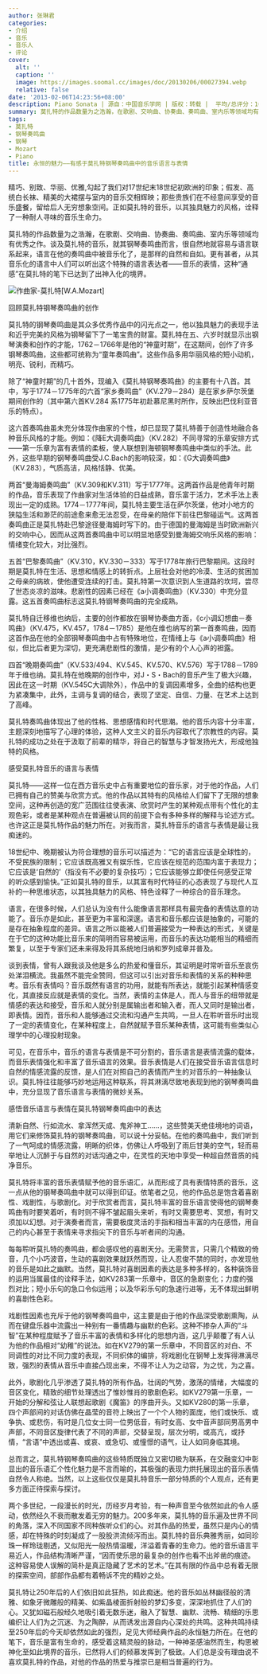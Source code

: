 ```yaml
---
author: 张琳君
categories:
- 介绍
- 音乐
- 音乐人
- 评论
cover:
  alt: ''
  caption: ''
  image: https://images.soomal.cc/images/doc/20130206/00027394.webp
  relative: false
date: '2013-02-06T14:23:56+08:00'
description: Piano Sonata | 源自：中国音乐学网 | 版权：转载 |  平均/总评分：10.00/10
summary: 莫扎特的作品数量为之浩瀚，在歌剧、交响曲、协奏曲、奏鸣曲、室内乐等领域均有优秀之作。谈及莫扎特的音乐，就其钢琴奏鸣曲而言，很自然地就容易与语言联系起来，语言在他的奏鸣曲中被音乐化了，是那样的自然和自如。更有甚者，从其音乐化的语言中……
tags:
- 莫扎特
- 钢琴奏鸣曲
- 钢琴
- Mozart
- Piano
title: 永恒的魅力――有感于莫扎特钢琴奏鸣曲中的音乐语言与表情
---
```


精巧、别致、华丽、优雅,勾起了我们对17世纪末18世纪初欧洲的印象；假发、高统白长袜、精美的大裙摆与室内的音乐交相辉映；那些贵族们在不经意间享受的音乐盛餐，留给后人无穷想象空间。正如莫扎特的音乐，以其独具魅力的风格，诠释了一种耐人寻味的音乐生命力。

莫扎特的作品数量为之浩瀚，在歌剧、交响曲、协奏曲、奏鸣曲、室内乐等领域均有优秀之作。谈及莫扎特的音乐，就其钢琴奏鸣曲而言，很自然地就容易与语言联系起来，语言在他的奏鸣曲中被音乐化了，是那样的自然和自如。更有甚者，从其音乐化的语言中人们可以听出这个特殊的语言表达者――音乐的表情，这种“通感”在莫扎特的笔下已达到了出神入化的境界。

![作曲家-莫扎特[W.A.Mozart]](https://images.soomal.cc/images/doc/20130206/00027393.webp)





回顾莫扎特钢琴奏鸣曲的创作

莫扎特的钢琴奏鸣曲是其众多优秀作品中的闪光点之一，他以独具魅力的表现手法和近乎完美的风格为钢琴留下了一笔宝贵的财富。莫扎特在五、六岁时就显示出钢琴演奏和创作的才能，1762－1766年是他的“神童时期”，在这期间，创作了许多钢琴奏鸣曲，这些都可统称为“童年奏鸣曲”。这些作品多用华丽风格的短小动机，明亮、锐利，而精巧。

除了“神童时期”的几十首外，现编入《莫扎特钢琴奏鸣曲》的主要有十八首。其中，写于1774－1775年的六首“家乡奏鸣曲”（KV.279－284）是在家乡萨尔茨堡期间创作的（其中第六首KV.284 系1775年初赴慕尼黑时所作，反映出巴伐利亚音乐的特点）。

这六首奏鸣曲虽未充分体现作曲家的个性，却已显现了莫扎特善于创造性地融合各种音乐风格的才能。例如：《降E大调奏鸣曲》（KV.282）不同寻常的乐章安排方式――第一乐章为富有表情的柔板，使人联想到海顿钢琴奏鸣曲中类似的手法。此外，这些早期的钢琴奏鸣曲受J.C.Bach的影响较深，如：《G大调奏鸣曲》（KV.283），气质高洁，风格恬静、优美。

两首“曼海姆奏鸣曲”（KV.309和KV.311）写于1777年。这两首作品是他青年时期的作品，音乐表现了作曲家对生活体验的日益成熟，音乐富于活力，艺术手法上表现出一定的成熟。1774－1777年间，莫扎特主要生活在萨尔茨堡，他对小地方的狭隘生活和渺茫的前途愈来愈无法忍受，在母亲的陪伴下前往巴黎碰运气。这两首奏鸣曲正是莫扎特赴巴黎途径曼海姆时写下的。由于德国的曼海姆是当时欧洲新兴的交响中心，因而从这两首奏鸣曲中可以明显地感受到曼海姆交响乐风格的影响：情绪变化较大，对比强烈。

五首“巴黎奏鸣曲”（KV.310，KV.330－333）写于1778年旅行巴黎期间。这段时期是莫扎特在生活、思想和情感上的转折点。上层社会对他的冷漠、生活的贫困加之母亲的病故，使他遭受连续的打击。莫扎特第一次意识到人生道路的坎坷，尝尽了世态炎凉的滋味。悲剧性的因素已经在《a小调奏鸣曲》（KV.330）中充分显露。这五首奏鸣曲标志这莫扎特钢琴奏鸣曲的完全成熟。

莫扎特自迁移维也纳后，主要的创作都放在钢琴协奏曲方面，《c小调幻想曲－奏鸣曲》（KV.475，KV.457，1784－1785）是他在维也纳写的第一首奏鸣曲，因而这首作品在他的全部钢琴奏鸣曲中占有特殊地位，在情绪上与《a小调奏鸣曲》相似，但比后者更为深切，更充满悲剧性的激情，是少有的个人心声的袒露。

四首“晚期奏鸣曲”（KV.533/494、KV.545、KV.570、KV.576）写于1788－1789年于维也纳。莫扎特在他晚期的创作中，对J・S・Bach的音乐产生了极大兴趣，因此在这一时期（KV.545C大调除外），作品中的复调因素增多，全曲的结构也更为紧凑集中，此外，主调与复调的结合，表现了坚定、自信、力量、在艺术上达到了高峰。

莫扎特奏鸣曲体现出了他的性格、思想感情和时代思潮。他的音乐内容十分丰富，主题深刻地描写了心理的体验，这种人文主义的音乐内容取代了宗教性的内容。莫扎特的成功之处在于汲取了前辈的精华，将自己的智慧与才智发扬光大，形成他独特的风格。

感受莫扎特音乐的语言与表情

莫扎特――这样一位在西方音乐史中占有重要地位的音乐家，对于他的作品，人们已拥有自己的赞美与欣赏方式。他的作品以其特有的风格给人们留下了无限的想象空间，这种再创造的宽广范围往往使表演、欣赏时产生的某种观点带有个性化的主观色彩，或者是某种观点在普遍被认同的前提下会有多种多样的解释与论述方式。也许这正是莫扎特作品的魅力所在。对我而言，莫扎特音乐的语言与表情是最让我痴迷的。

18世纪中、晚期被认为符合理想的音乐可以描述为：“它的语言应该是全球性的，不受民族的限制；它应该既高雅又有娱乐性，它应该在规范的范围内富于表现力；它应该是‘自然的’（指没有不必要的复杂技巧）；它应该能够立即使任何感受正常的听众感到愉快。”正如莫扎特的音乐，以其富有时代特征的心态表现了与现代人互补的一种思维状态，以其独具魅力的风格、特色诠释了一种综合的音乐理念。

语言，在很多时候，人们总认为没有什么能像语言那样具有最完备的表情达意的功能了。音乐亦是如此，甚至更为丰富和深邃。语言和音乐都应该是抽象的，可能的是存在抽象程度的差异。语言之所以能被人们普遍接受为一种表达的形式，关键是在于它的这种功能比音乐来的简明而容易被运用，而音乐的表达功能相当的精细而繁复，以至于专家们还未来得及将其系统地归纳和罗列成章并普及。

谈到表情，曾有人跟我谈及他是多么的热爱和懂音乐，其证明是时常听音乐至哀伤处涕泪横流。我虽然不能完全赞同，但这可以引出对音乐和表情的关系的种种思考。音乐有表情吗？音乐既然有语言的功用，就能有所表达，就能引起某种情感变化，其直接反应就是表情的变化。当然，表情的主体是人，而人与音乐的纽带就是情感的表达和接受，音乐和人就分别是属输出者和输入者，而人又同时是输出者，即表情。因而，音乐和人能够通过交流和沟通产生共鸣，一旦人在聆听音乐时出现了一定的表情变化，在某种程度上，自然就赋予音乐某种表情，这可能有些类似心理学中的心理投射现象。

可见，在音乐中，音乐的语言与表情是不可分割的，音乐语言是表情流露的载体，而音乐表情强化和丰富了音乐语言的效果。音乐表情是人们在接受音乐语言信息时自然的情感流露的反馈，是人们在对照自己的表情而产生的对音乐的一种抽象认识。莫扎特往往能够巧妙地运用这种联系，将其淋漓尽致地表现到他的钢琴奏鸣曲中，充分显现了音乐语言与表情的微妙关系。

感悟音乐语言与表情在莫扎特钢琴奏鸣曲中的表达

清新自然、行如流水、拿浑然天成、鬼斧神工……，这些赞美天绝佳境地的词语，用它们来修饰莫扎特的钢琴奏鸣曲，可以说十分妥帖。在他的奏鸣曲中，我们听到了一气呵成的情感流露，明晰的织体，仿佛让人呼吸到了雨后甘美的空气，轻而易举地让人沉醉于与自然的对话沟通之中，在灵性的天地中享受一种超自然音质的纯净音乐。

莫扎特将丰富的音乐表情赋予他的音乐语汇，从而形成了具有表情特质的音乐，这一点从他的钢琴奏鸣曲中就可以得到印证。依笔者之见，他的作品总是饱含着喜剧性、戏剧性，与歌剧化。对于欣赏者而言，莫扎特丰富的音乐语言使得他的钢琴奏鸣曲有时要笑着听，有时则不得不皱起眉头来听，有时又需要思考、冥想，有时又须加以幻想。对于演奏者而言，需要极度灵活的手指和相当丰富的内在感悟，用自己的内心甚至于表情来寻求指尖下的音乐与听者间的沟通。

每每聆听莫扎特的奏鸣曲，都会感叹他的喜剧天分。无需赘言，只需几个精致的倚音，几个小巧波音，生动的喜剧效果就跃然而现，让人忍俊不禁的同时，亦发现他的音乐是如此之幽默。当然，莫扎特对喜剧因素的表达是多种多样的，各种装饰音的运用当属最佳的诠释手法，如KV283第一乐章中，音区的急剧变化；力度的强烈对比；短小乐句的急口令似运用；以及华彩乐句的急速行进等，无不体现出鲜明的喜剧性色彩。

戏剧性因素也充斥于他的钢琴奏鸣曲中，这主要是由于他的作品深受歌剧熏陶，从而在键盘乐器中流露出一种别有一番情趣与幽默的色彩。这种不掺杂人声的“斗智”在某种程度赋予了音乐丰富的表情和多样化的思想内涵，这几乎颠覆了有人认为他的作品相对“幼稚”的说法。如在KV279的第一乐章中，不同音区的对白、不同调性的对比不同力度的表现，不同织体的编排，将戏剧化在钢琴上发挥得淋漓尽致，强烈的表情从音乐中直接凸现出来，不得不让人为之动容，为之忧，为之喜。

此外，歌剧化几乎渗透了莫扎特的所有作品，壮阔的气势，激荡的情绪，大幅度的音区变化，精致的细节处理透出了惟妙惟肖的歌剧色彩。如KV279第一乐章，一开始的分解和弦让人联想起歌剧《魔笛》的序曲开头。又如KV280的第一乐章，四个声部间的对话仿佛在晶莹的音符上映出了一个个人物的面庞，他们或快乐、或争执、或悲伤，有时是几位女士同一位男低音，有时女高、女中音声部同男高男中声部，不同音区旋律代表了不同的声部，交替呈现，层次分明，或高亢，或抒情，“言语”中透出或喜、或哀、或急切、或憧憬的语气，让人如同身临其境。

总而言之，莫扎特钢琴奏鸣曲的这些特质既独立又密切极为联系，在交融变幻中彰显出的音乐语汇个性化魅力是不言而喻的，其极强的表现力烘托展现出的音乐表情自然令人称绝。当然，以上这些仅仅是莫扎特音乐一部分特质的个人观点，还有更多方面正待探索与探讨。

两个多世纪，一段漫长的时光，历经岁月考验，有一种声音至今依然如此的令人感动，依然经久不衰而散发着无穷的魅力。200多年来，莫扎特的音乐遍及世界不同的角落，深入不同国家不同种族听众们的心。对其作品的热爱，虽然只是内心的情感，却在特殊的时刻凝成了一股股洪流倾泻而出。莫扎特的音乐典雅秀丽，如同珍珠一样玲珑剔透，又似阳光一般热情温暖，洋溢着青春的生命力。他的音乐语言平易近人，作品结构清晰严谨，“因而使乐思的最复杂的创作也看不出斧凿的痕迹。这种容易使人误解的简朴是真正隐藏了艺术的艺术。”在其有限的作品中总有着无限的探索空间，部部作品都有着畅诉不完的精妙之处。

莫扎特让250年后的人们依旧如此狂热，如此痴迷。他的音乐如丛林幽径般的清雅、如象牙微雕般的精美、如紫晶棱面折射般的梦幻多变，深深地抓住了人们的心。又犹如磁石般经久地吸引着无数乐迷，融入了智慧、幽默、流畅、精细的乐思编织让人们为之沉迷、为之陶醉，从而诱发出源自内心深处的共鸣。这种共鸣持续至250年后的今天却依然如此的强烈，足见大师经典作品的永恒魅力所在。在他的笔下，音乐是富有生命的，感受着这精灵般的脉动，一种神圣感油然而生，构思被神化至如此境界的音乐，已然将人们的倾慕发挥到了极致。人们总是没有理由说不喜欢莫扎特的作品，对他的作品的热爱与推崇已是相当普遍的行为。